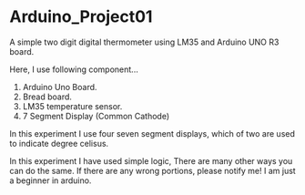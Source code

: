# Arduino_Project01
A simple two digit digital thermometer using LM35 and Arduino UNO R3 board.

Here, I use following component...
 1. Arduino Uno Board.
 2. Bread board.
 3. LM35 temperature sensor.
 4. 7 Segment Display (Common Cathode)

In this experiment I use four seven segment displays, which of two are used to indicate degree celisus.

In this experiment I have used simple logic, There are many other ways you can do the same. If there are any wrong portions, please notify me! I am just a beginner in arduino.
